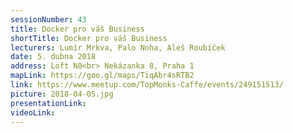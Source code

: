 ```yaml
---
sessionNumber: 43
title: Docker pro váš Business
shortTitle: Docker pro váš Business
lecturers: Lumír Mrkva, Palo Noha, Aleš Roubíček 
date: 5. dubna 2018
address: Loft N8<br> Nekázanka 8, Praha 1
mapLink: https://goo.gl/maps/TiqAbr4sRTB2
link: https://www.meetup.com/TopMonks-Caffe/events/249151513/
picture: 2018-04-05.jpg
presentationLink:
videoLink:
---
```

